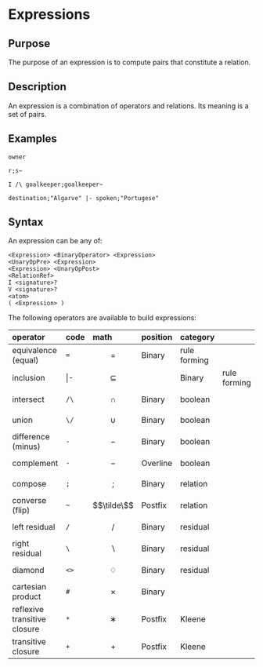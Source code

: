 # Expressions

## Purpose

The purpose of an expression is to compute pairs that constitute a relation.

## Description

An expression is a combination of operators and relations. Its meaning is a set of pairs.

## Examples

`owner`

`r;s~`

`I /\ goalkeeper;goalkeeper~`

`destination;"Algarve" |- spoken;"Portugese"`

## Syntax

An expression can be any of:

```text
<Expression> <BinaryOperator> <Expression>
<UnaryOpPre> <Expression>
<Expression> <UnaryOpPost>
<RelationRef>
I <signature>?
V <signature>?
<atom>
( <Expression> )
```

The following operators are available to build expressions:

| operator | code | math | position | category |  |
| :--- | :--- | :--- | :--- | :--- | :--- |
| equivalence \(equal\) | `=` | $$=$$ | Binary | rule forming |  |
| inclusion | \|- |  $$⊆$$  |  | Binary | rule forming |
| intersect | `/\` | $$∩$$ | Binary | boolean |  |
| union | `\/` | $$∪$$ | Binary | boolean |  |
| difference \(minus\) | `-` | $$-$$ | Binary | boolean |  |
| complement | `-` | $$-$$ | Overline | boolean |  |
| compose | `;` | $$;$$ | Binary | relation |  |
| converse \(flip\) | `~` | $$\tilde\$$ | Postfix | relation |  |
| left residual | `/` | $$/$$ | Binary | residual |  |
| right residual | `\` | $$\backslash$$  | Binary | residual |  |
| diamond | `<>` | $$♢$$ | Binary | residual |  |
| cartesian product | `#` | $$\times$$ | Binary |  |  |
| reflexive transitive closure | `*` | $$∗$$ | Postfix | Kleene |  |
| transitive closure | `+` | $$+$$ | Postfix | Kleene |  |


